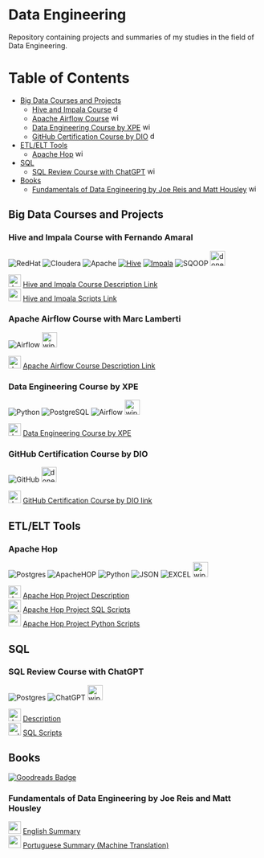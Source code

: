 # Data Engineering
Repository containing projects and summaries of my studies in the field of Data Engineering.

# Table of Contents

- [Big Data Courses and Projects](#big-data-courses-and-projects)
  - [Hive and Impala Course](#hive-and-impala-course-with-fernando-amaral) <img src="https://cdn-icons-png.flaticon.com/512/7072/7072946.png" alt="done" width="15" height="15"><br>
  - [Apache Airflow Course](#apache-airflow-course-with-marc-lamberti) <img src="https://cdn-icons-png.flaticon.com/512/5307/5307571.png" alt="wip" width="15" height="15"><br>
  - [Data Engineering Course by XPE](#data-engineering-course-by-xpe) <img src="https://cdn-icons-png.flaticon.com/512/5307/5307571.png" alt="wip" width="15" height="15"><br>
  - [GitHub Certification Course by DIO](#dio-github-certification-formation) <img src="https://cdn-icons-png.flaticon.com/512/7072/7072946.png" alt="done" width="15" height="15"><br>
- [ETL/ELT Tools](#etlelt-tools)
  - [Apache Hop](#apache-hop) <img src="https://cdn-icons-png.flaticon.com/512/5307/5307571.png" alt="wip" width="15" height="15"><br>
- [SQL](#sql)
  - [SQL Review Course with ChatGPT](#sql-review-course-with-chatgpt) <img src="https://cdn-icons-png.flaticon.com/512/5307/5307571.png" alt="wip" width="15" height="15"><br>
- [Books](#books)
  - [Fundamentals of Data Engineering by Joe Reis and Matt Housley](#fundamentals-of-data-engineering-by-joe-reis-and-matt-housley) <img src="https://cdn-icons-png.flaticon.com/512/5307/5307571.png" alt="wip" width="15" height="15"><br>

## Big Data Courses and Projects

### Hive and Impala Course with Fernando Amaral
![RedHat](https://img.shields.io/badge/Red%20Hat-EE0000?style=for-the-badge&logo=redhat&logoColor=white)
![Cloudera](https://img.shields.io/badge/Cloudera-0000FF?style=for-the-badge&logo=cloudera&logoColor=white)
![Apache](https://img.shields.io/badge/Apache-D22128?style=for-the-badge&logo=Apache&logoColor=white)
[![Hive](https://img.shields.io/badge/-Hive-orange?logo=apache%20hive&style=for-the-badge&logoColor=white)](https://hive.apache.org/)
[![Impala](https://img.shields.io/badge/-Impala-black?logo=apache&style=for-the-badge)](https://impala.apache.org/)
![SQOOP](https://img.shields.io/badge/Apache_SQOOP-00C300?logo=apache&logoColor=white&style=for-the-badge)
<img src="https://cdn-icons-png.flaticon.com/512/7072/7072946.png" alt="done" width="30" height="30"><br>

<img src="https://cdn-icons-png.flaticon.com/512/4136/4136043.png" alt="document" width="25" height="25"> [Hive and Impala Course Description Link](Hive_Impala/Hive%20and%20Impala.md)<br>
<img src="https://cdn-icons-png.flaticon.com/512/3277/3277524.png" alt="scripts" width="25" height="25"> [Hive and Impala Scripts Link](Hive_Impala/Scripts)

### Apache Airflow Course with Marc Lamberti
![Airflow](https://img.shields.io/badge/Airflow-017CEE?style=for-the-badge&logo=Apache%20Airflow&logoColor=white)
<img src="https://cdn-icons-png.flaticon.com/512/5307/5307571.png" alt="wip" width="30" height="30"><br>

<img src="https://cdn-icons-png.flaticon.com/512/4136/4136043.png" alt="document" width="25" height="25"> [Apache Airflow Course Description Link](Apache_Airflow_Marc_Lamberti/The%20Complete%20Hands-On%20Introduction%20to%20Apache%20Airflow.md)<br>

### Data Engineering Course by XPE
![Python](https://img.shields.io/badge/python-3670A0?style=for-the-badge&logo=python&logoColor=ffdd54)
![PostgreSQL](https://img.shields.io/badge/PostgreSQL-316192?style=for-the-badge&logo=postgresql&logoColor=white)
![Airflow](https://img.shields.io/badge/Airflow-017CEE?style=for-the-badge&logo=Apache%20Airflow&logoColor=white)
<img src="https://cdn-icons-png.flaticon.com/512/5307/5307571.png" alt="wip" width="30" height="30"><br>

<img src="https://cdn-icons-png.flaticon.com/512/4136/4136043.png" alt="document" width="25" height="25"> [Data Engineering Course by XPE](Data_Engineering_Course_XPE/Data%20Engineering%20Course%20XPE.md)

### GitHub Certification Course by DIO
![GitHub](https://img.shields.io/badge/GitHub-100000?style=for-the-badge&logo=github&logoColor=white)
<img src="https://cdn-icons-png.flaticon.com/512/7072/7072946.png" alt="done" width="30" height="30"><br>

<img src="https://cdn-icons-png.flaticon.com/512/4136/4136043.png" alt="document" width="25" height="25"> [GitHub Certification Course by DIO link](DIO-GitHub-Certification-Formation/DIO-GitHub-Certification-Formation.md)<br>

## ETL/ELT Tools

### Apache Hop
![Postgres](https://img.shields.io/badge/postgres-%23316192.svg?style=for-the-badge&logo=postgresql&logoColor=white)
![ApacheHOP](https://img.shields.io/badge/HOP-ffffff?style=for-the-badge&logo=apache&logoColor=blue)
![Python](https://img.shields.io/badge/python-3670A0?style=for-the-badge&logo=python&logoColor=ffdd54)
![JSON](https://img.shields.io/badge/json-5E5C5C?style=for-the-badge&logo=json&logoColor=white)
![EXCEL](https://img.shields.io/badge/Microsoft_Excel-217346?style=for-the-badge&logo=microsoft-excel&logoColor=white)
<img src="https://cdn-icons-png.flaticon.com/512/5307/5307571.png" alt="wip" width="30" height="30"><br>

<img src="https://cdn-icons-png.flaticon.com/512/4136/4136043.png" alt="document" width="25" height="25"> [Apache Hop Project Description](ApacheHopProject/Apache%20Hop%20Project%20Description.md)<br>
<img src="https://cdn-icons-png.flaticon.com/512/4248/4248443.png" alt="sql scripts" width="25" height="25"> [Apache Hop Project SQL Scripts](ApacheHopProject/scripts_sql)<br>
<img src="https://cdn.icon-icons.com/icons2/2699/PNG/512/python_vertical_logo_icon_168039.png" alt="py scripts" width="25" height="25"> [Apache Hop Project Python Scripts](ApacheHopProject/scripts_py)<br>

## SQL

### SQL Review Course with ChatGPT
![Postgres](https://img.shields.io/badge/postgres-%23316192.svg?style=for-the-badge&logo=postgresql&logoColor=white)
![ChatGPT](https://img.shields.io/badge/chatgpt-343434?style=for-the-badge&logo=openai&logoColor=white) 
<img src="https://cdn-icons-png.flaticon.com/512/5307/5307571.png" alt="wip" width="30" height="30"><br>

<img src="https://cdn-icons-png.flaticon.com/512/4136/4136043.png" alt="document" width="25" height="25"> [Description](SQLReviewCoursewithChatGPT/SQL%20Review%20Course%20with%20ChatGPT.md)<br>
<img src="https://cdn-icons-png.flaticon.com/512/4248/4248443.png" alt="sql scripts" width="25" height="25"> [SQL Scripts](SQLReviewCoursewithChatGPT/SQL%20Scripts)<br>

## Books
<a href="https://www.goodreads.com/user/show/50697219-jo-o-paulo-m-ller-mamede">
    <img src="https://img.shields.io/badge/Goodreads-372213?style=for-the-badge&logo=goodreads&logoColor=white" alt="Goodreads Badge"/>
  </a>

### Fundamentals of Data Engineering by Joe Reis and Matt Housley

<img src="https://cdn-icons-png.flaticon.com/512/197/197374.png" alt="english summary" width="25" height="25"> [English Summary](Books/FundamentalsOfDataEngineering/Fundamentals%20of%20Data%20Engineering%20-%20%20Joe%20Reis%20&%20Matt%20Housley%20(ENG).md)<br>
<img src="https://cdn-icons-png.flaticon.com/512/3909/3909370.png" alt="portuguese summary" width="25" height="25"> [Portuguese Summary (Machine Translation)](Books/FundamentalsOfDataEngineering/Fundamentals%20of%20Data%20Engineering%20-%20%20Joe%20Reis%20%26%20Matt%20Housley%20%20(PT-BR).md)<br>









